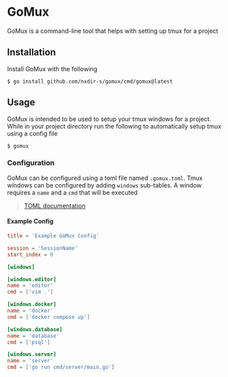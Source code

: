 # GoMux

GoMux is a command-line tool that helps with setting up tmux for a project

## Installation

Install GoMux with the following

```shell
$ go install github.com/nxdir-s/gomux/cmd/gomux@latest
```

## Usage

GoMux is intended to be used to setup your tmux windows for a project. While in your project directory
run the following to automatically setup tmux using a config file

```shell
$ gomux
```

### Configuration

GoMux can be configured using a toml file named `.gomux.toml`. Tmux windows can be configured by adding `windows` sub-tables. A window
requires a `name` and a `cmd` that will be executed

> [TOML documentation](https://toml.io/en/v1.0.0)

#### Example Config

```toml
title = 'Example GoMux Config'

session = 'SessionName'
start_index = 0

[windows]

[windows.editor]
name = 'editor'
cmd = ['vim .']

[windows.docker]
name = 'docker'
cmd = ['docker compose up']

[windows.database]
name = 'database'
cmd = ['psql']

[windows.server]
name = 'server'
cmd = ['go run cmd/server/main.go']
```
